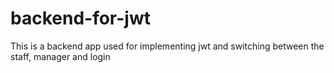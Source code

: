 # backend-for-jwt
This is a backend app used for implementing jwt and switching between the staff, manager and login
